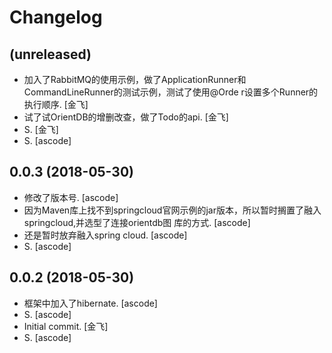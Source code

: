 Changelog
=========


(unreleased)
------------
- 加入了RabbitMQ的使用示例，做了ApplicationRunner和CommandLineRunner的测试示例，测试了使用@Orde
  r设置多个Runner的执行顺序. [金飞]
- 试了试OrientDB的增删改查，做了Todo的api. [金飞]
- S. [金飞]
- S. [ascode]


0.0.3 (2018-05-30)
------------------
- 修改了版本号. [ascode]
- 因为Maven库上找不到springcloud官网示例的jar版本，所以暂时搁置了融入springcloud,并选型了连接orientdb图
  库的方式. [ascode]
- 还是暂时放弃融入spring cloud. [ascode]
- S. [ascode]


0.0.2 (2018-05-30)
------------------
- 框架中加入了hibernate. [ascode]
- S. [ascode]
- Initial commit. [金飞]
- S. [ascode]


